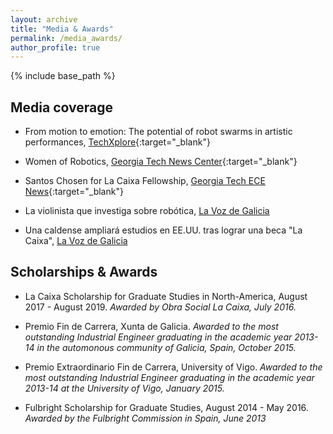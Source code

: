 ```yaml
---
layout: archive
title: "Media & Awards"
permalink: /media_awards/
author_profile: true
---
```


{% include base_path %}

Media coverage
---

* From motion to emotion: The potential of robot swarms in artistic performances, [TechXplore](https://techxplore.com/news/2019-04-motion-emotion-potential-robot-swarms.html){:target="_blank"}

* Women of Robotics, [Georgia Tech News Center](https://www.news.gatech.edu/features/women-robotics){:target="_blank"}

* Santos Chosen for La Caixa Fellowship, [Georgia Tech ECE News](https://www.ece.gatech.edu/news/592604/santos-chosen-la-caixa-fellowship){:target="_blank"}

* La violinista que investiga sobre robótica, [La Voz de Galicia](https://www.lavozdegalicia.es/noticia/pontevedra/2017/06/06/violinista-investiga-sobre-robotica/0003_201706P6C12991.htm)

* Una caldense ampliará estudios en EE.UU. tras lograr una beca "La Caixa", [La Voz de Galicia](https://www.lavozdegalicia.es/noticia/pontevedra/2017/05/25/caldense-ampliara-estudios-eeuu-tras-lograr-beca-caixa/0003_201705P25C6993.htm)


Scholarships & Awards
---

* La Caixa Scholarship for Graduate Studies in North-America, August 2017 - August 2019. _Awarded by Obra Social La Caixa, July 2016._

* Premio Fin de Carrera, Xunta de Galicia. _Awarded to the most outstanding Industrial Engineer graduating in the academic year 2013-14 in the automonous community of Galicia, Spain, October 2015._

* Premio Extraordinario Fin de Carrera, University of Vigo. _Awarded to the most outstanding Industrial Engineer graduating in the academic year 2013-14 at the University of Vigo, January 2015._

* Fulbright Scholarship for Graduate Studies, August 2014 - May 2016. _Awarded by the Fulbright Commission in Spain, June 2013_

